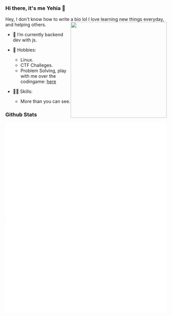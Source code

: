 ### Hi there, it's me Yehia 👋

Hey, I don't know how to write a bio lol
<img src="https://media.giphy.com/media/38bFvh7mpryOA/giphy-downsized-large.gif"  align="right" width="300" height="300"/>
I love learning new things everyday, and helping others.


- 🔭 I’m currently backend dev with js.
- 💬 Hobbies:
  - Linux.
  - CTF Challeges.
  - Problem Solving, play with me over the codingame: [here](https://www.codingame.com/profile/62b7e061006a319a700c3bc10bd0136d2387783)
 
- 👨‍💻 Skills: 
  - More than you can see.


### Github Stats
<a>
  
  ![](https://github.com/AYehia0/AYehia0/blob/master/generated/overview.svg)
  ![](https://github.com/AYehia0/AYehia0/blob/master/generated/languages.svg)
 
</a>
